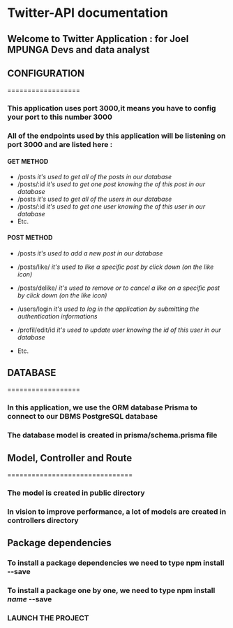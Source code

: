 # Twitter-API documentation

## Welcome to Twitter Application : for Joel MPUNGA Devs and data analyst

## CONFIGURATION
==================

### This application uses port 3000,it means you have to config your port to this number 3000
### All of the endpoints used by this application will be listening on port 3000 and are listed here :

#### GET METHOD     
* /posts *it's used to get all of the posts in our database*
* /posts/:id *it's used to get one post knowing the of this post in our database*
* /posts *it's used to get all of the users in our database*
* /posts/:id *it's used to get one user knowing the of this user in our database*
* Etc.

#### POST METHOD    
* /posts *it's used to add a new post in our database*
* /posts/like/ *it's used to like a specific post by click down (on the like icon)*
* /posts/delike/ *it's used to remove or to cancel a like on a specific post by click down (on the like icon)*
* /users/login *it's used to log in the application by submitting the authentication informations*
* /profil/edit/id *it's used to update user knowing the id of this user in our database*

* Etc.

## DATABASE
==================

### In this application, we use the ORM database Prisma to connect to our DBMS PostgreSQL database

### The database model is created in prisma/schema.prisma file

## Model, Controller and Route
===============================

### The model is created in public directory

### In vision to improve performance, a lot of models are created in controllers directory

## Package dependencies

### To install a package dependencies we need to type npm install --save
### To install a package one by one, we need to type npm install *name* --save

### LAUNCH THE PROJECT 

